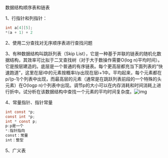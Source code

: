 数据结构顺序表和链表

1、行指针和列指针：

```c
int a[4][5];
*(a + 1) + 2
```

2、使用二分查找对无序顺序表进行查找问题

3、有种数据结构叫跳跃列表（Skip List），它是一种基于并联的链表的随机化数据结构，其效率可比拟于二叉查找树（对于大于数操作需要O(log n)平均时间）。它是按层建造的。底层是一个普通的有序链表。每个更高层都充当下面列表的“快速跑道”，这里在层i中的元素按概率l/p出现在层i+1中。平均起来，每个元素都在p/(p-1)个列表中出现，而最高层的元素（通常是在跳跃列表前段的一个特殊的头元素）在O(logp n)个列表中出现。调节p的大小可以在内存消耗和时间消耗上进行折中。试分析在该数据结构中查找一个元素的平均时间复杂度。![img](https://www.haizeix.com/files/course/2018/07-09/1154328c92b3275602.png)

4、常量指针、指针常量

```c
int const *p;
const int *p;
int * const p;
p:p是一个
*:指针指向
const：常量
int：整型
```

5、广义表